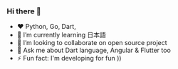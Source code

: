### Hi there 👋

- ❤️ Python, Go, Dart, 
- 🌱 I’m currently learning 日本語
- 👯 I’m looking to collaborate on open source project
- 💬 Ask me about Dart language, Angular & Flutter too
- ⚡ Fun fact: I'm developing for fun ))
